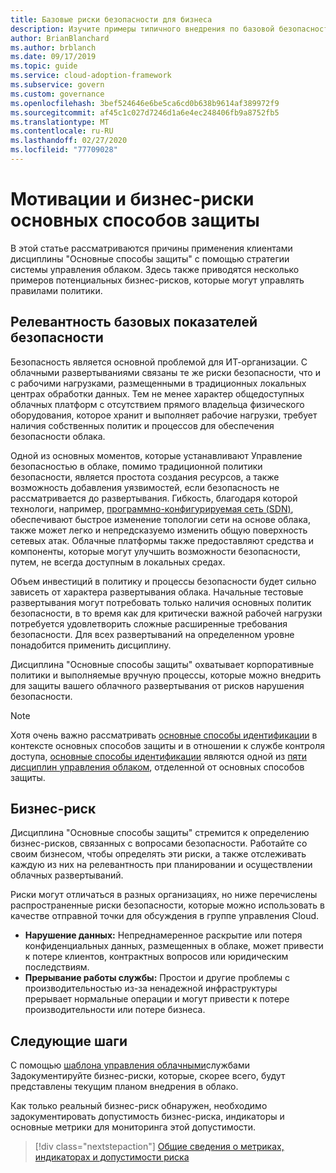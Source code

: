 ```yaml
---
title: Базовые риски безопасности для бизнеса
description: Изучите примеры типичного внедрения по базовой безопасности клиентов в рамках стратегии управления облаком.
author: BrianBlanchard
ms.author: brblanch
ms.date: 09/17/2019
ms.topic: guide
ms.service: cloud-adoption-framework
ms.subservice: govern
ms.custom: governance
ms.openlocfilehash: 3bef524646e6be5ca6cd0b638b9614af389972f9
ms.sourcegitcommit: af45c1c027d7246d1a6e4ec248406fb9a8752fb5
ms.translationtype: MT
ms.contentlocale: ru-RU
ms.lasthandoff: 02/27/2020
ms.locfileid: "77709028"
---
```

# <a name="security-baseline-motivations-and-business-risks"></a>Мотивации и бизнес-риски основных способов защиты

В этой статье рассматриваются причины применения клиентами дисциплины "Основные способы защиты" с помощью стратегии системы управления облаком. Здесь также приводятся несколько примеров потенциальных бизнес-рисков, которые могут управлять правилами политики.

<!-- markdownlint-disable MD026 -->

## <a name="security-baseline-relevancy"></a>Релевантность базовых показателей безопасности

Безопасность является основной проблемой для ИТ-организации. С облачными развертываниями связаны те же риски безопасности, что и с рабочими нагрузками, размещенными в традиционных локальных центрах обработки данных. Тем не менее характер общедоступных облачных платформ с отсутствием прямого владельца физического оборудования, которое хранит и выполняет рабочие нагрузки, требует наличия собственных политик и процессов для обеспечения безопасности облака.

Одной из основных моментов, которые устанавливают Управление безопасностью в облаке, помимо традиционной политики безопасности, является простота создания ресурсов, а также возможность добавления уязвимостей, если безопасность не рассматривается до развертывания. Гибкость, благодаря которой технологи, например, [программно-конфигурируемая сеть (SDN)](../../decision-guides/software-defined-network/index.md), обеспечивают быстрое изменение топологии сети на основе облака, также может легко и непредсказуемо изменить общую поверхность сетевых атак. Облачные платформы также предоставляют средства и компоненты, которые могут улучшить возможности безопасности, путем, не всегда доступным в локальных средах.

Объем инвестиций в политику и процессы безопасности будет сильно зависеть от характера развертывания облака. Начальные тестовые развертывания могут потребовать только наличия основных политик безопасности, в то время как для критически важной рабочей нагрузки потребуется удовлетворить сложные расширенные требования безопасности. Для всех развертываний на определенном уровне понадобится применить дисциплину.

Дисциплина "Основные способы защиты" охватывает корпоративные политики и выполняемые вручную процессы, которые можно внедрить для защиты вашего облачного развертывания от рисков нарушения безопасности.

> [!NOTE]
>Хотя очень важно рассматривать [основные способы идентификации](../identity-baseline/index.md) в контексте основных способов защиты и в отношении к службе контроля доступа, [основные способы идентификации](../index.md) являются одной из [пяти дисциплин управления облаком](../identity-baseline/index.md), отделенной от основных способов защиты.

## <a name="business-risk"></a>Бизнес-риск

Дисциплина "Основные способы защиты" стремится к определению бизнес-рисков, связанных с вопросами безопасности. Работайте со своим бизнесом, чтобы определять эти риски, а также отслеживать каждую из них на релевантность при планировании и осуществлении облачных развертываний.

Риски могут отличаться в разных организациях, но ниже перечислены распространенные риски безопасности, которые можно использовать в качестве отправной точки для обсуждения в группе управления Cloud.

- **Нарушение данных:** Непреднамеренное раскрытие или потеря конфиденциальных данных, размещенных в облаке, может привести к потере клиентов, контрактных вопросов или юридическим последствиям.
- **Прерывание работы службы:** Простои и другие проблемы с производительностью из-за ненадежной инфраструктуры прерывает нормальные операции и могут привести к потере производительности или потере бизнеса.

## <a name="next-steps"></a>Следующие шаги

С помощью [шаблона управления облачными](./template.md)службами Задокументируйте бизнес-риски, которые, скорее всего, будут представлены текущим планом внедрения в облако.

Как только реальный бизнес-риск обнаружен, необходимо задокументировать допустимость бизнес-риска, индикаторы и основные метрики для мониторинга этой допустимости.

> [!div class="nextstepaction"]
> [Общие сведения о метриках, индикаторах и допустимости риска](./metrics-tolerance.md)
